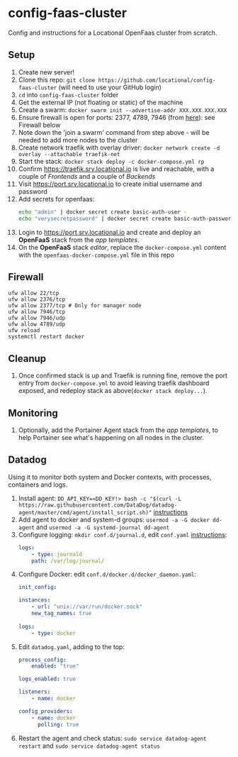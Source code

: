 # config-faas-cluster
Config and instructions for a Locational OpenFaas cluster from scratch.

## Setup

1. Create new server!
1. Clone this repo: `git clone https://github.com/locational/config-faas-cluster` (will need to use your GitHub login)
1. `cd` into `config-faas-cluster` folder
1. Get the external IP (not floating or static) of the machine
1. Create a swarm: `docker swarm init --advertise-addr XXX.XXX.XXX.XXX`
1. Ensure firewall is open for ports: 2377, 4789, 7946 (from [here](https://www.digitalocean.com/community/tutorials/how-to-configure-the-linux-firewall-for-docker-swarm-on-centos-7)): see Firewall below
1. Note down the 'join a swarm' command from step above - will be needed to add more nodes to the cluster
1. Create network traefik with overlay driver: `docker network create -d overlay --attachable traefik-net`
1. Start the stack: `docker stack deploy -c docker-compose.yml rp`
1. Confirm https://traefik.srv.locational.io is live and reachable, with a couple of _Frontends_ and a couple of _Backends_
1. Visit https://port.srv.locational.io to create initial username and password
1. Add secrets for openfaas:
    ```sh
    echo "admin" | docker secret create basic-auth-user -
    echo "verysecretpassword" | docker secret create basic-auth-password -
    ```
1. Login to https://port.srv.locational.io and create and deploy an **OpenFaaS** stack from the _app templates_.
1. On the **OpenFaaS** stack _editor_, replace the `docker-compose.yml` content with the `openfaas-docker-compose.yml` file in this repo

## Firewall

```
ufw allow 22/tcp
ufw allow 2376/tcp
ufw allow 2377/tcp # Only for manager node
ufw allow 7946/tcp
ufw allow 7946/udp
ufw allow 4789/udp
ufw reload
systemctl restart docker
```

## Cleanup
1. Once confirmed stack is up and Traefik is running fine, remove the port entry from `docker-compose.yml` to avoid leaving traefik dashboard exposed, and redeploy stack as above(`docker stack deploy...`).

## Monitoring  
1. Optionally, add the Portainer Agent stack from the _app templates_, to help Portainer see what's happening on all nodes in the cluster.


## Datadog

Using it to monitor both system and Docker contexts, with processes, containers and logs.

1. Install agent: `DD_API_KEY=<DD_KEY!> bash -c "$(curl -L https://raw.githubusercontent.com/DataDog/datadog-agent/master/cmd/agent/install_script.sh)"` [instructions](https://app.datadoghq.com/account/settings#agent/ubuntu)
2. Add agent to docker and system-d groups: `usermod -a -G docker dd-agent` and `usermod -a -G systemd-journal dd-agent`
3. Configure logging: `mkdir conf.d/journal.d`, edit `conf.yaml` [instructions](https://docs.datadoghq.com/integrations/journald/):
    ```yaml
    logs:
        - type: journald
        path: /var/log/journal/
    ```
4. Configure Docker: edit `conf.d/docker.d/docker_daemon.yaml`:
    ```yaml
    init_config:

    instances:
        - url: "unix://var/run/docker.sock"
        new_tag_names: true
        
    logs:
        - type: docker 
    ```
4. Edit `datadog.yaml`, adding to the top:
    ```yaml
    process_config:
        enabled: "true"

    logs_enabled: true

    listeners:
        - name: docker

    config_providers:
        - name: docker
          polling: true
    ```
5. Restart the agent and check status: `sudo service datadog-agent restart` and `sudo service datadog-agent status`
